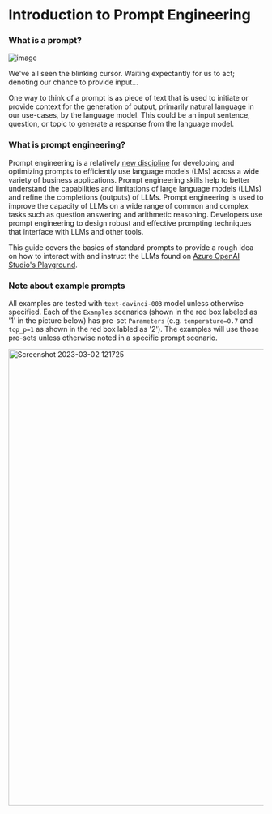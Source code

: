 # Introduction to Prompt Engineering
### What is a prompt?
![image](https://www.closerscopy.com/img/blinking-cursor-v2.gif)

We've all seen the blinking cursor. Waiting expectantly for us to act; denoting our chance to provide input...

One way to think of a prompt is as piece of text that is used to initiate or provide context for the generation of output, primarily natural language in our use-cases, by the language model. This could be an input sentence, question, or topic to generate a response from the language model.

### What is prompt engineering?
Prompt engineering is a relatively [new discipline](https://www.businessinsider.com/prompt-engineering-ai-chatgpt-jobs-explained-2023-3) for developing and optimizing prompts to efficiently use language models (LMs) across a wide variety of business applications. Prompt engineering skills help to better understand the capabilities and limitations of large language models (LLMs) and refine the completions (outputs) of LLMs. Prompt engineering is used to improve the capacity of LLMs on a wide range of common and complex tasks such as question answering and arithmetic reasoning. Developers use prompt engineering to design robust and effective prompting techniques that interface with LLMs and other tools.

This guide covers the basics of standard prompts to provide a rough idea on how to interact with and instruct the LLMs found on [Azure OpenAI Studio's Playground](https://oai.azure.com/portal/playground). 

### Note about example prompts
All examples are tested with `text-davinci-003` model unless otherwise specified. Each of the `Examples` scenarios (shown in the red box labeled as '1' in the picture below) has pre-set `Parameters` (e.g. `temperature=0.7` and `top_p=1` as shown in the red box labled as '2'). The examples will use those pre-sets unless otherwise noted in a specific prompt scenario.

<img width="900" alt="Screenshot 2023-03-02 121725" src="https://user-images.githubusercontent.com/106187595/222518636-237fc5dc-8288-4498-9818-82a44af33f16.png">
